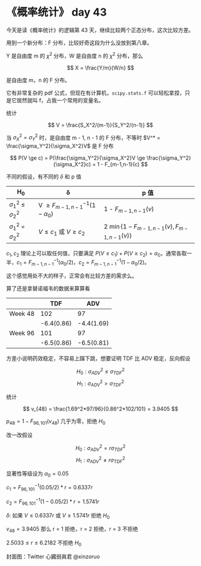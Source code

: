 # 《概率统计》 day 43

今天是读《概率统计》的逻辑第 43 天，继续比较两个正态分布，这次比较方差。

用到一个新分布：F 分布，比较好奇这段为什么没放到第八章。

Y 是自由度 m 的 $\chi^2$ 分布，W 是自由度 n 的 $\chi^2$ 分布，那么

$$
X = \frac{Y/m}{W/n}
$$

是自由度 m，n 的  F 分布。

它有非常复杂的 pdf 公式，但现在有计算机，`scipy.stats.f` 可以轻松拿捏，只是它居然就叫 f，占我一个常用的变量名。

统计

$$
V = \frac{S_X^2/(m-1)}{S_Y^2/(n-1)}
$$

当 $\sigma_X^2 = \sigma_Y^2$ 时，是自由度 m - 1, n - 1 的 F 分布，不等时 $V^* = \frac{\sigma_Y^2}{\sigma_X^2}V$ 是 F 分布

$$
P(V \ge c) = P(\frac{\sigma_Y^2}{\sigma_X^2}V \ge \frac{\sigma_Y^2}{\sigma_X^2}c) = 1 - F_{m-1,n-1}(c)
$$

不同的假设，有不同的 $\delta$ 和 p 值

|H<sub>0</sub>|δ|p 值|
|--|--|--|
|$\sigma_1^2$ ≤ $\sigma_2^2$|V $\ge F^{-1}_{m-1,n-1}(1-\alpha_0)$|1 - $F_{m-1,n-1}(v)$|
|$\sigma_1^2$ = $\sigma_2^2$|$V \le c_1$ 或 $V \ge c_2$|2 $\min\{1-F_{m-1,n-1}(v), F_{m-1,n-1}(v)\}$|

$c_1, c_2$ 理论上可以取任何值，只要满足 $P(V \le c_1) + P(V \ge c_2) = \alpha_0$，通常各取一半，$c_1 = F^{-1}_{m-1,n-1}(\alpha_0/2)$，$c_2 = F^{-1}_{m-1,n-1}(1-\alpha_0/2)$。

这个感觉用处不大的样子，正常会有比较方差的需求么。

算了还是拿替诺福韦的数据来算算看

||TDF|ADV|
|--|--|--|
|Week 48|102|97|
||-6.4(0.86)|-4.4(1.69)|
|Week 96|101|97|
||-6.5(0.86)|-6.5(0.81)|

方差小说明药效稳定，不容易上蹿下跳，想要证明 TDF 比 ADV 稳定，反向假设

$$
H_0: \sigma_{ADV}^2 \le \sigma_{TDF}^2
$$
$$
H_1: \sigma_{ADV}^2 \gt \sigma_{TDF}^2
$$

统计

$$
v_{48} = \frac{1.69^2*97/96}{0.86^2*102/101} = 3.9405
$$

$p_{48} = 1 - F_{96, 101}(v_{48})$ 几乎为零，拒绝 $H_0$

改一改假设

$$
H_0: \sigma_{ADV}^2 = r \sigma_{TDF}^2
$$
$$
H_1: \sigma_{ADV}^2 \ne r \sigma_{TDF}^2
$$

显著性等级设为 $\alpha_0 = 0.05$

$c_1 = F_{96, 101}^{-1}(0.05/2) * r = 0.6337r$

$c_2 = F_{96, 101}^{-1}(1 - 0.05/2) * r = 1.5741r$

$\delta$: 如果 $V \le 0.6337r$ 或 $V \ge 1.5741r$ 拒绝 $H_0$

$v_{48} = 3.9405$ 那么 r = 1 拒绝，r = 2 拒绝，r = 3 不拒绝

$2.5033 \le r \le 6.2182$ 不拒绝 $H_0$

封面图：Twitter 心臓弱眞君 @xinzoruo